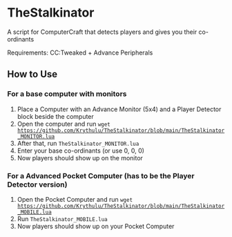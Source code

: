 # TheStalkinator
A script for ComputerCraft that detects players and gives you their co-ordinants

Requirements: CC:Tweaked + Advance Peripherals

## How to Use

### For a base computer with monitors

1. Place a Computer with an Advance Monitor (5x4) and a Player Detector block beside the computer
2. Open the computer and run <code>wget https://github.com/Krythulu/TheStalkinator/blob/main/TheStalkinator_MONITOR.lua</code>
4. After that, run <code>TheStalkinator_MONITOR.lua</code>
5. Enter your base co-ordinants (or use 0, 0, 0)
6. Now players should show up on the monitor

### For a Advanced Pocket Computer (has to be the Player Detector version)

1. Open the Pocket Computer and run <code>wget https://github.com/Krythulu/TheStalkinator/blob/main/TheStalkinator_MOBILE.lua</code>
2. Run <code>TheStalkinator_MOBILE.lua</code>
3. Now players should show up on your Pocket Computer
